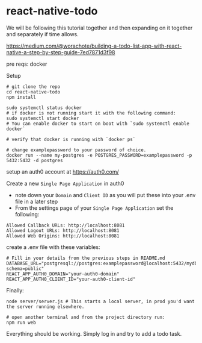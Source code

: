 # react-native-todo

We will be following this tutorial together and then expanding on it together and separately if time allows.

https://medium.com/@worachote/building-a-todo-list-app-with-react-native-a-step-by-step-guide-7ed7871d3f98

pre reqs:
docker

Setup

```
# git clone the repo
cd react-native-todo
npm install

sudo systemctl status docker
# if docker is not running start it with the following command:
sudo systemctl start docker
# You can enable docker to start on boot with `sudo systemctl enable docker`

# verify that docker is running with `docker ps`

# change examplepassword to your password of choice.
docker run --name my-postgres -e POSTGRES_PASSWORD=examplepassword -p 5432:5432 -d postgres
```

setup an auth0 account at https://auth0.com/

Create a new `Single Page Application` in auth0

- note down your `Domain` and `Client ID` as you will put these into your .env file in a later step
- From the settings page of your `Single Page Application` set the following:

```
Allowed Callback URLs: http://localhost:8081
Allowed Logout URLs: http://localhost:8081
Allowed Web Origins: http://localhost:8081
```

create a .env file with these variables:

```
# Fill in your details from the previous steps in README.md
DATABASE_URL="postgresql://postgres:examplepassword@localhost:5432/mydb?schema=public"
REACT_APP_AUTH0_DOMAIN="your-auth0-domain"
REACT_APP_AUTH0_CLIENT_ID="your-auth0-client-id"
```

Finally:

```
node server/server.js # This starts a local server, in prod you'd want the server running elsewhere.

# open another terminal and from the project directory run:
npm run web
```

Everything should be working. Simply log in and try to add a todo task.
